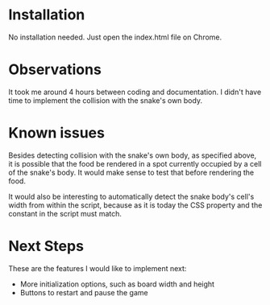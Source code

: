 # Installation

No installation needed. Just open the index.html file on Chrome.

# Observations

It took me around 4 hours between coding and documentation.
I didn't have time to implement the collision with the snake's own body.

# Known issues

Besides detecting collision with the snake's own body, as specified above,
it is possible that the food be rendered in a spot currently occupied by a
cell of the snake's body. It would make sense to test that before rendering
the food.

It would also be interesting to automatically detect the snake body's cell's
width from within the script, because as it is today the CSS property and the
constant in the script must match.

# Next Steps

These are the features I would like to implement next:

* More initialization options, such as board width and height
* Buttons to restart and pause the game
